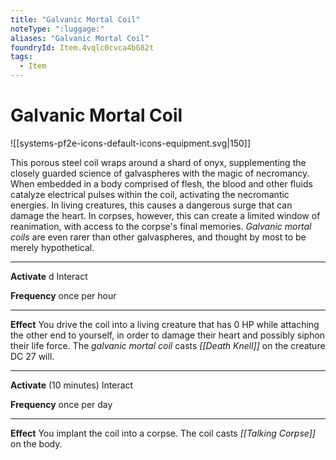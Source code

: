 ```yaml
---
title: "Galvanic Mortal Coil"
noteType: ":luggage:"
aliases: "Galvanic Mortal Coil"
foundryId: Item.4vqlc0cvca4bG82t
tags:
  - Item
---
```


# Galvanic Mortal Coil
![[systems-pf2e-icons-default-icons-equipment.svg|150]]

This porous steel coil wraps around a shard of onyx, supplementing the closely guarded science of galvaspheres with the magic of necromancy. When embedded in a body comprised of flesh, the blood and other fluids catalyze electrical pulses within the coil, activating the necromantic energies. In living creatures, this causes a dangerous surge that can damage the heart. In corpses, however, this can create a limited window of reanimation, with access to the corpse's final memories. _Galvanic mortal coils_ are even rarer than other galvaspheres, and thought by most to be merely hypothetical.

* * *

**Activate** d Interact

**Frequency** once per hour

* * *

**Effect** You drive the coil into a living creature that has 0 HP while attaching the other end to yourself, in order to damage their heart and possibly siphon their life force. The _galvanic mortal coil_ casts _[[Death Knell]]_ on the creature DC 27 will.

* * *

**Activate** (10 minutes) Interact

**Frequency** once per day

* * *

**Effect** You implant the coil into a corpse. The coil casts _[[Talking Corpse]]_ on the body.
